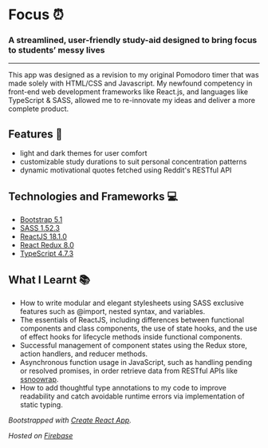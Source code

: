 # Focus ⏰

### A streamlined, user-friendly study-aid designed to bring **focus** to students’ messy lives

---

This app was designed as a revision to my original Pomodoro timer that was made solely with HTML/CSS and Javascript. My newfound competency in front-end web development frameworks like React.js, and languages like TypeScript & SASS, allowed me to re-innovate my ideas and deliver a more complete product. 

## Features 🤖




- light and dark themes for user comfort
- customizable study durations to suit personal concentration patterns
- dynamic motivational quotes fetched using Reddit's RESTful API

## Technologies and Frameworks 💻

- [Bootstrap 5.1](https://getbootstrap.com/)
- [SASS 1.52.3](https://sass-lang.com/)
- [ReactJS 18.1.0](https://reactjs.org/)
- [React Redux 8.0](https://react-redux.js.org/)
- [TypeScript 4.7.3](https://www.typescriptlang.org/)

## What I Learnt 📚

- How to write modular and elegant stylesheets using SASS exclusive features such as @import, nested syntax, and variables.
- The essentials of ReactJS, including differences between functional components and class components, the use of state hooks, and the use of effect hooks for lifecycle methods inside functional components.
- Successful management of component states using the Redux store, action handlers, and reducer methods.
- Asynchronous function usage in JavaScript, such as handling pending or resolved promises, in order retrieve data from RESTful APIs like [ssnoowrap]([https://github.com/not-an-aardvark/snoowrap](https://github.com/not-an-aardvark/snoowrap)).
- How to add thoughtful type annotations to my code to improve readability and catch avoidable runtime errors via implementation of static typing.

*Bootstrapped with [Create React App](https://github.com/facebook/create-react-app).*

*Hosted on [Firebase](https://firebase.google.com/)*
